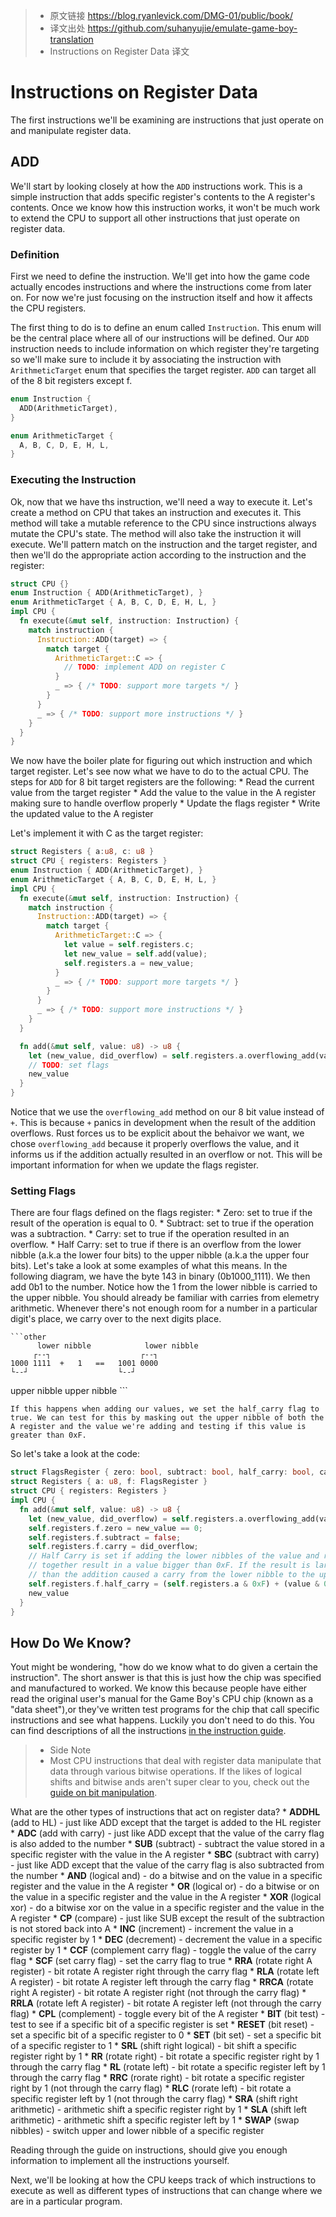 >* 原文链接 https://blog.ryanlevick.com/DMG-01/public/book/
>* 译文出处 https://github.com/suhanyujie/emulate-game-boy-translation
>* Instructions on Register Data 译文

# Instructions on Register Data
The first instructions we'll be examining are instructions that just operate on and manipulate register data.

## ADD
We'll start by looking closely at how the `ADD` instructions work. This is a simple instruction that adds specific register's contents to the A register's contents. Once we know how this instruction works, it won't be much work to extend the CPU to support all other instructions that just operate on register data.

### Definition
First we need to define the instruction. We'll get into how the game code actually encodes instructions and where the instructions come from later on. For now we're just focusing on the instruction itself and how it affects the CPU registers.

The first thing to do is to define an enum called `Instruction`. This enum will be the central place where all of our instructions will be defined. Our `ADD` instruction needs to include information on which register they're targeting so we'll make sure to include it by associating the instruction with `ArithmeticTarget` enum that specifies the target register. `ADD` can target all of the 8 bit registers except f.

```rust
enum Instruction {
  ADD(ArithmeticTarget),
}

enum ArithmeticTarget {
  A, B, C, D, E, H, L,
}
```

### Executing the Instruction
Ok, now that we have ths instruction, we'll need a way to execute it. Let's create a method on CPU that takes an instruction and executes it. This method will take a mutable reference to the CPU since instructions always mutate the CPU's state. The method will also take the instruction it will execute. We'll pattern match on the instruction and the target register, and then we'll do the appropriate action according to the instruction and the register:

```rust
struct CPU {}
enum Instruction { ADD(ArithmeticTarget), }
enum ArithmeticTarget { A, B, C, D, E, H, L, }
impl CPU {
  fn execute(&mut self, instruction: Instruction) {
    match instruction {
      Instruction::ADD(target) => {
        match target {
          ArithmeticTarget::C => {
            // TODO: implement ADD on register C
          }
          _ => { /* TODO: support more targets */ }
        }
      }
      _ => { /* TODO: support more instructions */ }
    }
  }
}
```

We now have the boiler plate for figuring out which instruction and which target register. Let's see now what we have to do to the actual CPU. The steps for `ADD` for 8 bit target registers are the following:
    * Read the current value from the target register
    * Add the value to the value in the A register making sure to handle overflow properly
    * Update the flags register
    * Write the updated value to the A register

Let's implement it with C as the target register:

```rust
struct Registers { a:u8, c: u8 }
struct CPU { registers: Registers }
enum Instruction { ADD(ArithmeticTarget), }
enum ArithmeticTarget { A, B, C, D, E, H, L, }
impl CPU {
  fn execute(&mut self, instruction: Instruction) {
    match instruction {
      Instruction::ADD(target) => {
        match target {
          ArithmeticTarget::C => {
            let value = self.registers.c;
            let new_value = self.add(value);
            self.registers.a = new_value;
          }
          _ => { /* TODO: support more targets */ }
        }
      }
      _ => { /* TODO: support more instructions */ }
    }
  }

  fn add(&mut self, value: u8) -> u8 {
    let (new_value, did_overflow) = self.registers.a.overflowing_add(value);
    // TODO: set flags
    new_value
  }
}
```

Notice that we use the `overflowing_add` method on our 8 bit value instead of `+`. This is because `+` panics in development when the result of the addition overflows. Rust forces us to be explicit about the behaivor we want, we chose `overflowing_add` because it properly overflows the value, and it informs us if the addition actually resulted in an overflow or not. This will be important information for when we update the flags register.

### Setting Flags
There are four flags defined on the flags register:
    * Zero: set to true if the result of the operation is equal to 0.
    * Subtract: set to true if the operation was a subtraction.
    * Carry: set to true if the operation resulted in an overflow.
    * Half Carry: set to true if there is an overflow from the lower nibble (a.k.a the lower four bits) to the upper nibble (a.k.a the upper four bits). Let's take a look at some examples of what this means. In the following diagram, we have the byte 143 in binary (0b1000_1111). We then add 0b1 to the number. Notice how the 1 from the lower nibble is carried to the upper nibble. You should already be familiar with carries from elemetry arithmetic. Whenever there's not enough room for a number in a particular digit's place, we carry over to the next digits place.

    ```other
          lower nibble            lower nibble
         ┌--┐                    ┌--┐
    1000 1111  +   1   ==   1001 0000
    └--┘                    └--┘
upper nibble            upper nibble
    ```

    If this happens when adding our values, we set the half_carry flag to true. We can test for this by masking out the upper nibble of both the A register and the value we're adding and testing if this value is greater than 0xF.

So let's take a look at the code:

```rust
struct FlagsRegister { zero: bool, subtract: bool, half_carry: bool, carry: bool }
struct Registers { a: u8, f: FlagsRegister }
struct CPU { registers: Registers }
impl CPU {
  fn add(&mut self, value: u8) -> u8 {
    let (new_value, did_overflow) = self.registers.a.overflowing_add(value);
    self.registers.f.zero = new_value == 0;
    self.registers.f.subtract = false;
    self.registers.f.carry = did_overflow;
    // Half Carry is set if adding the lower nibbles of the value and register A
    // together result in a value bigger than 0xF. If the result is larger than 0xF
    // than the addition caused a carry from the lower nibble to the upper nibble.
    self.registers.f.half_carry = (self.registers.a & 0xF) + (value & 0xF) > 0xF;
    new_value
  }
}
```

## How Do We Know?
Yout might be wondering, "how do we know what to do given a certain the instruction". The short answer is that this is just how the chip was specified and manufactured to worked. We know this because people have either read the original user's manual for the Game Boy's CPU chip (known as a "data sheet"),or they've written test programs for the chip that call specific instructions and see what happens. Luckily you don't need to do this. You can find descriptions of all the instructions [in the instruction guide](https://blog.ryanlevick.com/DMG-01/public/book/appendix/instruction_guide/index.html).

>* Side Note
>* Most CPU instructions that deal with register data manipulate that data through various bitwise operations. If the likes of logical shifts and bitwise ands aren't super clear to you, check out the [guide on bit manipulation](https://blog.ryanlevick.com/DMG-01/public/book/cpu/appendix/bit_manipulation.html).

What are the other types of instructions that act on register data?
    * **ADDHL** (add to HL) - just like ADD except that the target is added to the HL register
    * **ADC** (add with carry) - just like ADD except that the value of the carry flag is also added to the number
    * **SUB** (subtract) - subtract the value stored in a specific register with the value in the A register
    * **SBC** (subtract with carry) - just like ADD except that the value of the carry flag is also subtracted from the number
    * **AND** (logical and) - do a bitwise and on the value in a specific register and the value in the A register
    * **OR** (logical or) - do a bitwise or on the value in a specific register and the value in the A register
    * **XOR** (logical xor) - do a bitwise xor on the value in a specific register and the value in the A register
    * **CP** (compare) - just like SUB except the result of the subtraction is not stored back into A
    * **INC** (increment) - increment the value in a specific register by 1
    * **DEC** (decrement) - decrement the value in a specific register by 1
    * **CCF** (complement carry flag) - toggle the value of the carry flag
    * **SCF** (set carry flag) - set the carry flag to true
    * **RRA** (rotate right A register) - bit rotate A register right through the carry flag
    * **RLA** (rotate left A register) - bit rotate A register left through the carry flag
    * **RRCA** (rotate right A register) - bit rotate A register right (not through the carry flag)
    * **RRLA** (rotate left A register) - bit rotate A register left (not through the carry flag)
    * **CPL** (complement) - toggle every bit of the A register
    * **BIT** (bit test) - test to see if a specific bit of a specific register is set
    * **RESET** (bit reset) - set a specific bit of a specific register to 0
    * **SET** (bit set) - set a specific bit of a specific register to 1
    * **SRL** (shift right logical) - bit shift a specific register right by 1
    * **RR** (rotate right) - bit rotate a specific register right by 1 through the carry flag
    * **RL** (rotate left) - bit rotate a specific register left by 1 through the carry flag
    * **RRC** (rorate right) - bit rotate a specific register right by 1 (not through the carry flag)
    * **RLC** (rorate left) - bit rotate a specific register left by 1 (not through the carry flag)
    * **SRA** (shift right arithmetic) - arithmetic shift a specific register right by 1
    * **SLA** (shift left arithmetic) - arithmetic shift a specific register left by 1
    * **SWAP** (swap nibbles) - switch upper and lower nibble of a specific register

Reading through the guide on instructions, should give you enough information to implement all the instructions yourself.

Next, we'll be looking at how the CPU keeps track of which instructions to execute as well as different types of instructions that can change where we are in a particular program.
